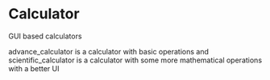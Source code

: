 # Calculator
GUI based calculators

advance_calculator is a calculator with basic operations and scientific_calculator is a calculator with some more mathematical operations with a better UI

